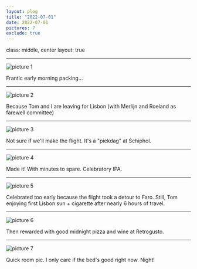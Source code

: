 ```yaml
---
layout: plog
title: "2022-07-01"
date: 2022-07-01
pictures: 7
exclude: true
---
```


class: middle, center
layout: true

---

<img class="plog-picture" src="{{ site.baseurl }}/img/IMG_20220701_092343_2.jpg" alt="picture 1" />

Frantic early morning packing...

---

<img class="plog-picture" src="{{ site.baseurl }}/img/IMG_20220701_094521_3.jpg" alt="picture 2" />

Because Tom and I are leaving for Lisbon (with Merlijn and Roeland as farewell committee)

---

<img class="plog-picture" src="{{ site.baseurl }}/img/IMG_20220701_124526_1.jpg" alt="picture 3" />

Not sure if we'll make the flight. It's a "piekdag" at Schiphol.

---

<img class="plog-picture" src="{{ site.baseurl }}/img/IMG_20220701_164403_4.jpg" alt="picture 4" />

Made it! With minutes to spare. Celebratory IPA.

---

<img class="plog-picture" src="{{ site.baseurl }}/img/IMG_20220701_214945_3.jpg" alt="picture 5" />

Celebrated too early because the flight took a detour to Faro. Still, Tom enjoying first Lisbon sun + cigarette after nearly 6 hours of travel.

---

<img class="plog-picture" src="{{ site.baseurl }}/img/IMG_20220701_233116.jpg" alt="picture 6" />

Then rewarded with good midnight pizza and wine at Retrogusto.

---

<img class="plog-picture" src="{{ site.baseurl }}/img/IMG_20220702_010030.jpg" alt="picture 7" />

Quick room pic. I only care if the bed's good right now. Night!

